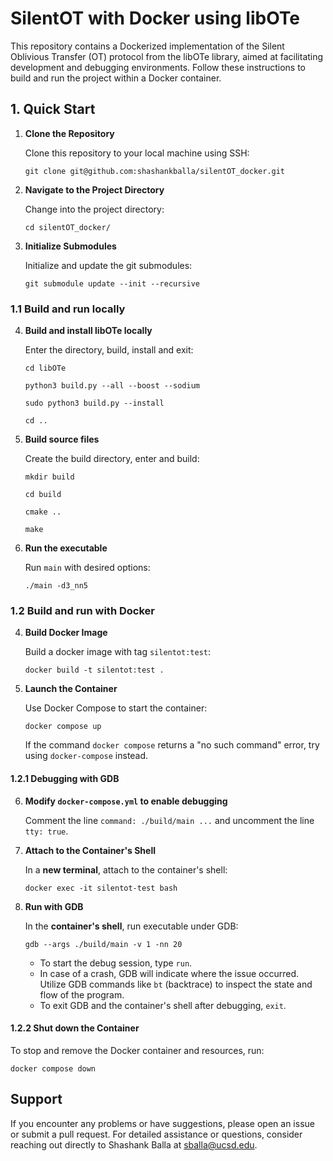 
# SilentOT with Docker using libOTe

This repository contains a Dockerized implementation of the Silent Oblivious Transfer (OT) protocol from the libOTe library, aimed at facilitating development and debugging environments. Follow these instructions to build and run the project within a Docker container.

## 1. Quick Start

1. **Clone the Repository**

    Clone this repository to your local machine using SSH:

    ```
    git clone git@github.com:shashankballa/silentOT_docker.git
    ```

2. **Navigate to the Project Directory**
    
    Change into the project directory:
    
    ```
    cd silentOT_docker/
    ```

3. **Initialize Submodules**

    Initialize and update the git submodules:

    ```
    git submodule update --init --recursive
    ```
### 1.1 Build and run locally

4. **Build and install libOTe locally**

    Enter the directory, build, install and exit:
    
    ```
    cd libOTe

    python3 build.py --all --boost --sodium

    sudo python3 build.py --install

    cd ..
    ```

5. **Build source files**

    Create the build directory, enter and build:

    ```
    mkdir build
    
    cd build

    cmake ..

    make
    ```

6. **Run the executable**

    Run `main` with desired options:

    ```
    ./main -d3_nn5
    ```


### 1.2 Build and run with Docker

4. **Build Docker Image**
    
    Build a docker image with tag `silentot:test`:
    
    ```
    docker build -t silentot:test .
    ```

5. **Launch the Container**

    Use Docker Compose to start the container:

    ```
    docker compose up
    ```
    
    If the command `docker compose` returns a "no such command" error, try using `docker-compose` instead.

#### 1.2.1 Debugging with GDB 

6. **Modify `docker-compose.yml` to enable debugging**

    Comment the line `command: ./build/main ...` and uncomment the line `tty: true`.

7. **Attach to the Container's Shell**

    In a **new terminal**, attach to the container's shell:

    ```
    docker exec -it silentot-test bash
    ```

8. **Run with GDB**

    In the **container's shell**, run executable under GDB:

    ```
    gdb --args ./build/main -v 1 -nn 20
    ```
    
    * To start the debug session, type `run`.
    * In case of a crash, GDB will indicate where the issue occurred. Utilize GDB commands like `bt` (backtrace) to inspect the state and flow of the program.
    * To exit GDB and the container's shell after debugging, `exit`.

#### 1.2.2 Shut down the Container

To stop and remove the Docker container and resources, run:

```
docker compose down
```

## Support

If you encounter any problems or have suggestions, please open an issue or submit a pull request. For detailed assistance or questions, consider reaching out directly to Shashank Balla at sballa@ucsd.edu.